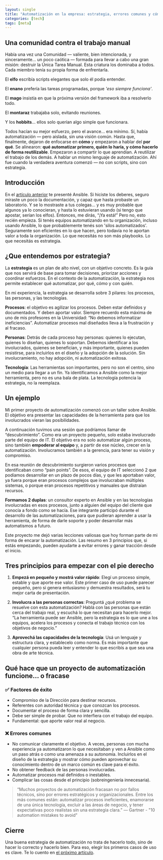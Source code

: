 ```yaml
---
layout: single
title: "Automatización en la empresa: estrategia, errores comunes y cómo empezar bien"
categories: [tech]
tags: [meta]
---
```

## Una comunidad contra el trabajo manual

Había una vez una Comunidad — valiente, bien intencionada, y sinceramente... un poco caótica — formada para llevar a cabo una gran misión: destruir la Única Tarea Manual. Esta criatura los dominaba a todos. Cada miembro tenía su propia forma de enfrentarla.

El **elfo** escribía scripts elegantes que solo él podía entender.

El **enano** prefería las tareas programadas, porque *'eso siempre funciona'*.

El **mago** insistía en que la próxima versión del framework iba a resolverlo todo.

El **montaraz** trabajaba solo, evitando reuniones.

Y los **hobbits**... ellos solo querían algo simple que funcionara.

Todos hacían su mejor esfuerzo, pero el avance… era mínimo. Sí, había automatización — pero aislada, sin una visión común. Hasta que, finalmente, dejaron de enfocarse en **cómo** y empezaron a hablar del **por qué**. Se alinearon: **qué automatizar primero, quién lo haría, y cómo hacerlo de forma reutilizable**. Empezaron a compartir lo que aprendían. A reutilizar el trabajo de los demás. A hablar un mismo lenguaje de automatización. Ahí fue cuando la verdadera aventura comenzó — no con scripts, sino con estrategia.

## Introducción

En el [artículo anterior](https://www.enriqueverdes.com/tech/Ansible1/) te presenté Ansible. Si hiciste los deberes, seguro miraste un poco la documentación, y capaz que hasta probaste un laboratorio. Y se lo mostraste a tus colegas… y es muy probable que algunos ya lo conocieran, y hasta lo estuvieran usando (si tengo que apostar, serían los elfos). Entonces, me dirás, “¡Ya está!” Pero no, esto recién empieza. Si tenés equipos automatizando en tu organización, incluso usando Ansible, lo que probablemente tenés son 'silos automatizados'. Seguramente son eficientes en lo que hacen, pero todavía no le aportan valor a toda la organización. Lo que necesitás no son más playbooks. Lo que necesitás es estrategia.

## ¿Que entendemos por estrategia?

La **estrategia** es un plan de alto nivel, con un objetivo concreto. Es la guía que nos servirá de base para tomar decisiones, priorizar acciones y coordinar esfuerzos. En el contexto de la automatización, la estrategia nos permite establecer qué automatizar, por qué, cómo y con quién.

En mi experiencia, la estrategia se desarrolla sobre 3 pilares: los procesos, las personas, y las tecnologías.

**Procesos**: el objetivo es agilizar los procesos. Deben estar definidos y documentados. Y deben aportar valor. Siempre recuerdo esta máxima de uno de mis profesores en la Universidad: “No debemos informatizar ineficiencias”. Automatizar procesos mal diseñados lleva a la frustración y al fracaso.

**Personas**: Detrás de cada proceso hay personas: quienes lo ejecutan, quienes lo diseñan, quienes lo soportan. Debemos identificar a los involucrados, quienes se benefician, y más importante, quienes pueden resistirse, para incluirlos en el diseño y la adopción de la solución. Sin involucramiento, no hay adopción, ni automatización exitosa.

**Tecnología**: Las herramientas son importantes, pero no son el centro, sino un medio para llegar a un fin. Ya identificamos a Ansible como la mejor herramienta, pero no es una bala de plata. La tecnología potencia la estrategia, no la reemplaza.

## Un ejemplo

Mi primer proyecto de automatización comenzó con un taller sobre Ansible. El objetivo era presentar las capacidades de la herramienta para que los involucrados vieran las posibilidades.

A continuación tuvimos una sesión que podríamos llamar de “descubrimiento”. Como era un proyecto pequeño, solo estaba involucrado parte del equipo de IT. El objetivo era no solo automatizar algún proceso, sino también **empoderar al equipo** y, a partir de ese núcleo, crecer en la automatización. Involucramos también a la gerencia, para tener su visión y compromiso.

En esa reunión de descubrimiento surgieron varios procesos que identificaban como “pain points”. De esos, el equipo de IT seleccionó 2 que podíamos desarrollar en un plazo de pocos días, y que les aportaban valor, ya fuera porque eran procesos complejos que involucraban múltiples sistemas, o porque eran procesos repetitivos y manuales que distraían recursos.

**Formamos 2 duplas**: un consultor experto en Ansible y en las tecnologías involucradas en esos procesos, junto a alguien del equipo del cliente que conocía a fondo como se hacía. Ese integrante participó durante el desarrollo de las automatizaciones, para que pudieran aprender a usar la herramienta, de forma de darle soporte y poder desarrollar más automatismos a futuro.

Este proyecto me dejó varias lecciones valiosas que hoy forman parte de mi forma de encarar la automatización. Las resumo en 3 principios que, si estás empezando, pueden ayudarte a evitar errores y ganar tracción desde el inicio.

## Tres principios para empezar con el pie derecho

1. **Empezá en pequeño y mostrá valor rápido**: Elegí un proceso simple, estable y que aporte ese valor. Este primer caso de uso puede parecer pequeño, pero si genera entusiasmo y demuestra resultados, será tu mejor carta de presentación.

2. **Involucra a las personas correctas**: Preguntá ¿qué problema se resuelve con esta automatización? Hablá con las personas que están cerca del trabajo real, y escuchá lo que necesitan para hacerlo mejor. “La herramienta puede ser Ansible, pero la estrategia es lo que une a los equipos, acelera los procesos y conecta el trabajo técnico con los objetivos de negocio.”

3. **Aprovechá las capacidades de la tecnología**: Usá un lenguaje y estructura clara, y establecelo como norma. Es más importante que cualquier persona pueda leer y entender lo que escribís a que sea una obra de arte técnica.

## Qué hace que un proyecto de automatización funcione… o fracase

### ✅ Factores de éxito

- Compromiso de la Dirección para destinar recursos.
- Referentes con autoridad técnica y que conozcan los procesos.
- Documentar el proceso de forma clara y sencilla.
- Debe ser simple de probar. Que no interfiera con el trabajo del equipo.
- Fundamental: que aporte valor real al negocio.

### ❌ Errores comunes

- No comunicar claramente el objetivo. A veces, personas con mucha experiencia ya automatizaron lo que necesitaban y ven a Ansible como un paso atrás o como una amenaza a su autonomía. Incluirlos en el diseño de la estrategia y mostrar cómo pueden aprovechar su conocimiento dentro de un marco común es clave para el éxito.
- No obtener feedback de las personas involucradas.
- Automatizar procesos mal definidos o inestables.
- Complicar las cosas desde el principio (sobreingeniería innecesaria).

>“Muchos proyectos de automatización fracasan no por fallos técnicos, sino por errores estratégicos y organizacionales. Entre los más comunes están: automatizar procesos ineficientes, enamorarse de una única tecnología, excluir a las áreas de negocio, y tener expectativas poco realistas sin una estrategia clara.” — Gartner - "10 automation mistakes to avoid"

## Cierre

Una buena estrategia de automatización no trata de hacerlo todo, sino de hacer lo correcto y hacerlo bien. Para eso, elegir los primeros casos de uso es clave. Te lo cuento en [el próximo artículo](https://www.enriqueverdes.com/tech/Ansible3/).

